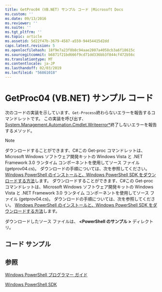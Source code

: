 ```yaml
---
title: GetProc04 (VB.NET) サンプル コード |Microsoft Docs
ms.custom: ''
ms.date: 09/13/2016
ms.reviewer: ''
ms.suite: ''
ms.tgt_pltfrm: ''
ms.topic: article
ms.assetid: 5d22f47b-3679-4587-a559-94454415d2dd
caps.latest.revision: 5
ms.openlocfilehash: 18f9e7a23f8b8c94aae2807a4058cb3a6f18615c
ms.sourcegitcommit: b6871f21bd666f9cd71dd336bb3f844cf472b56c
ms.translationtype: MT
ms.contentlocale: ja-JP
ms.lasthandoff: 02/03/2019
ms.locfileid: "56861018"
---
```

# <a name="getproc04-vbnet-sample-code"></a>GetProc04 (VB.NET) サンプル コード

次のコードの実装を示しています、`Get-Process`終わらないエラーを報告するコマンドレットです。 この実装を呼び出す、 [System.Management.Automation.Cmdlet.Writeerror*](/dotnet/api/System.Management.Automation.Cmdlet.WriteError)終了しないエラーを報告するメソッド。

> [!NOTE]
> ダウンロードすることができます、C#この Get-proc コマンドレットは、Microsoft Windows ソフトウェア開発キットの Windows Vista と .NET Framework 3.0 ランタイム コンポーネントを使用してソース ファイル (getprov04.cs)。 ダウンロードの手順については、次を参照してください。 [Windows PowerShell のインストールと、Windows PowerShell SDK をダウンロードする方法](/powershell/developer/installing-the-windows-powershell-sdk)します。
> ダウンロードすることができます、C#この Get-proc コマンドレットは、Microsoft Windows ソフトウェア開発キットの Windows Vista と .NET Framework 3.0 ランタイム コンポーネントを使用してソース ファイル (getprov04.cs)。 ダウンロードの手順については、次を参照してください。 [Windows PowerShell のインストールと、Windows PowerShell SDK をダウンロードする方法](/powershell/developer/installing-the-windows-powershell-sdk)します。
>
> ダウンロードしたソース ファイルは、  **\<PowerShell のサンプル >** ディレクトリ。

## <a name="code-sample"></a>コード サンプル

<!-- TODO!!!: review snippet reference  [!CODE [Msh_samplesgetproc04#GetProc04vball](Msh_samplesgetproc04#GetProc04vball)]  -->

## <a name="see-also"></a>参照

[Windows PowerShell プログラマー ガイド](./windows-powershell-programmer-s-guide.md)

[Windows PowerShell SDK](../windows-powershell-reference.md)